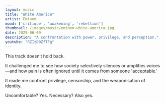 ```yaml
---
layout: music
title: "White America"
artist: Eminem
mood: ['critique', 'awakening', 'rebellion']
thumbnail: /images/music/eminem-white-america.jpg
date: 2025-06-09
description: "A confrontation with power, privilege, and perception."
youtube: "RZIzD0ZfTFg"
---
```


This track doesn’t hold back.

It challenged me to see how society selectively silences or amplifies voices—and how pain is often ignored until it comes from someone 'acceptable.'

It made me confront privilege, censorship, and the weaponisation of identity.

Uncomfortable? Yes. Necessary? Also yes.
